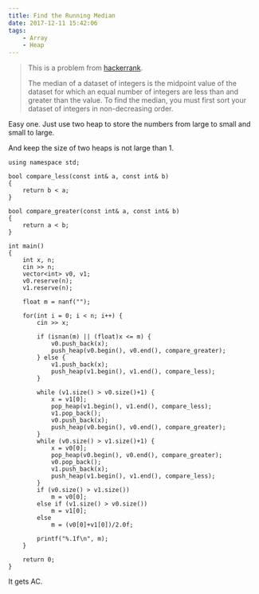 ```yaml
---
title: Find the Running Median
date: 2017-12-11 15:42:06
tags:
    - Array
    - Heap
---
```


> This is a problem from [hackerrank](https://www.hackerrank.com/challenges/ctci-find-the-running-median/problem).
>
> The median of a dataset of integers is the midpoint value of the dataset for which an equal number of integers are less than and greater than the value. To find the median, you must first sort your dataset of integers in non-decreasing order.

<!--more-->

Easy one. Just use two heap to store the numbers from large to small and small to large.

And keep the size of two heaps is not large than 1.

```
using namespace std;

bool compare_less(const int& a, const int& b)
{
    return b < a;
}

bool compare_greater(const int& a, const int& b)
{
    return a < b;
}

int main()
{
    int x, n;
    cin >> n;
    vector<int> v0, v1;
    v0.reserve(n);
    v1.reserve(n);

    float m = nanf("");

    for(int i = 0; i < n; i++) {
        cin >> x;

        if (isnan(m) || (float)x <= m) {
            v0.push_back(x);
            push_heap(v0.begin(), v0.end(), compare_greater);
        } else {
            v1.push_back(x);
            push_heap(v1.begin(), v1.end(), compare_less);
        }

        while (v1.size() > v0.size()+1) {
            x = v1[0];
            pop_heap(v1.begin(), v1.end(), compare_less);
            v1.pop_back();
            v0.push_back(x);
            push_heap(v0.begin(), v0.end(), compare_greater);
        }
        while (v0.size() > v1.size()+1) {
            x = v0[0];
            pop_heap(v0.begin(), v0.end(), compare_greater);
            v0.pop_back();
            v1.push_back(x);
            push_heap(v1.begin(), v1.end(), compare_less);
        }
        if (v0.size() > v1.size())
            m = v0[0];
        else if (v1.size() > v0.size())
            m = v1[0];
        else
            m = (v0[0]+v1[0])/2.0f;

        printf("%.1f\n", m);
    }

    return 0;
}
```

It gets AC.

